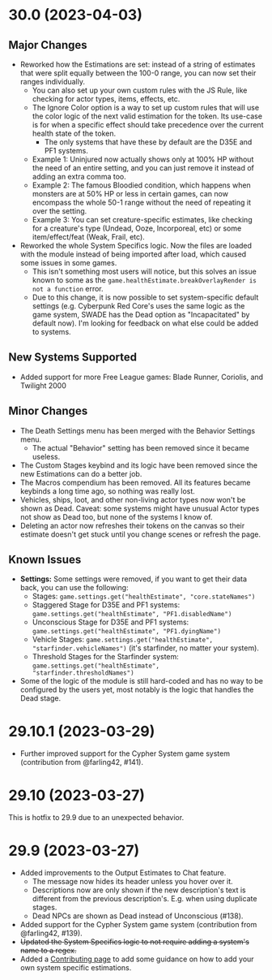 # 30.0 (2023-04-03)
## Major Changes
- Reworked how the Estimations are set: instead of a string of estimates that were split equally between the 100-0 range, you can now set their ranges individually.
  - You can also set up your own custom rules with the JS Rule, like checking for actor types, items, effects, etc.
  - The Ignore Color option is a way to set up custom rules that will use the color logic of the next valid estimation for the token. Its use-case is for when a specific effect should take precedence over the current health state of the token.
    - The only systems that have these by default are the D35E and PF1 systems.
  - Example 1: Uninjured now actually shows only at 100% HP without the need of an entire setting, and you can just remove it instead of adding an extra comma too.
  - Example 2: The famous Bloodied condition, which happens when monsters are at 50% HP or less in certain games, can now encompass the whole 50-1 range without the need of repeating it over the setting.
  - Example 3: You can set creature-specific estimates, like checking for a creature's type (Undead, Ooze, Incorporeal, etc) or some item/effect/feat (Weak, Frail, etc).
- Reworked the whole System Specifics logic. Now the files are loaded with the module instead of being imported after load, which caused some issues in some games.
  - This isn't something most users will notice, but this solves an issue known to some as the `game.healthEstimate.breakOverlayRender is not a function` error.
  - Due to this change, it is now possible to set system-specific default settings (e.g. Cyberpunk Red Core's uses the same logic as the game system, SWADE has the Dead option as "Incapacitated" by default now). I'm looking for feedback on what else could be added to systems.

## New Systems Supported
- Added support for more Free League games: Blade Runner, Coriolis, and Twilight 2000

## Minor Changes
- The Death Settings menu has been merged with the Behavior Settings menu.
  - The actual "Behavior" setting has been removed since it became useless.
- The Custom Stages keybind and its logic have been removed since the new Estimations can do a better job.
- The Macros compendium has been removed. All its features became keybinds a long time ago, so nothing was really lost.
- Vehicles, ships, loot, and other non-living actor types now won't be shown as Dead. Caveat: some systems might have unusual Actor types not show as Dead too, but none of the systems I know of.
- Deleting an actor now refreshes their tokens on the canvas so their estimate doesn't get stuck until you change scenes or refresh the page.

## Known Issues
- **Settings:** Some settings were removed, if you want to get their data back, you can use the following:
  - Stages: `game.settings.get("healthEstimate", "core.stateNames")`
  - Staggered Stage for D35E and PF1 systems: `game.settings.get("healthEstimate", "PF1.disabledName")`
  - Unconscious Stage for D35E and PF1 systems: `game.settings.get("healthEstimate", "PF1.dyingName")`
  - Vehicle Stages: `game.settings.get("healthEstimate", "starfinder.vehicleNames")` (it's starfinder, no matter your system).
  - Threshold Stages for the Starfinder system: `game.settings.get("healthEstimate", "starfinder.thresholdNames")`
- Some of the logic of the module is still hard-coded and has no way to be configured by the users yet, most notably is the logic that handles the Dead stage.

# 29.10.1 (2023-03-29)
- Further improved support for the Cypher System game system (contribution from @farling42, #141).

# 29.10 (2023-03-27)
This is hotfix to 29.9 due to an unexpected behavior.

# 29.9 (2023-03-27)
- Added improvements to the Output Estimates to Chat feature.
  - The message now hides its header unless you hover over it.
  - Descriptions now are only shown if the new description's text is different from the previous description's. E.g. when using duplicate stages.
  - Dead NPCs are shown as Dead instead of Unconscious (#138).
- Added support for the Cypher System game system (contribution from @farling42, #139).
- ~~Updated the System Specifics logic to not require adding a system's name to a regex.~~
- Added a [Contributing page](https://github.com/mclemente/healthEstimate/blob/master/CONTRIBUTING.md) to add some guidance on how to add your own system specific estimations.